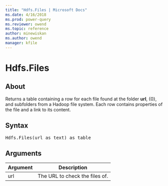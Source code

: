 ```yaml
---
title: "Hdfs.Files | Microsoft Docs"
ms.date: 4/16/2018
ms.prod: power-query
ms.reviewer: owend
ms.topic: reference
author: minewiskan
ms.author: owend
manager: kfile
---
```

# Hdfs.Files

  
## About  
Returns a table containing a row for each file found at the folder **url**, {0}, and subfolders from a Hadoop file system. Each row contains properties of the file and a link to its content.  
  
## Syntax

<pre>
Hdfs.Files(url as text) as table  
</pre>
  
## Arguments  
  
|Argument|Description|  
|------------|---------------|  
|url|The URL to check the files of.|  
  
